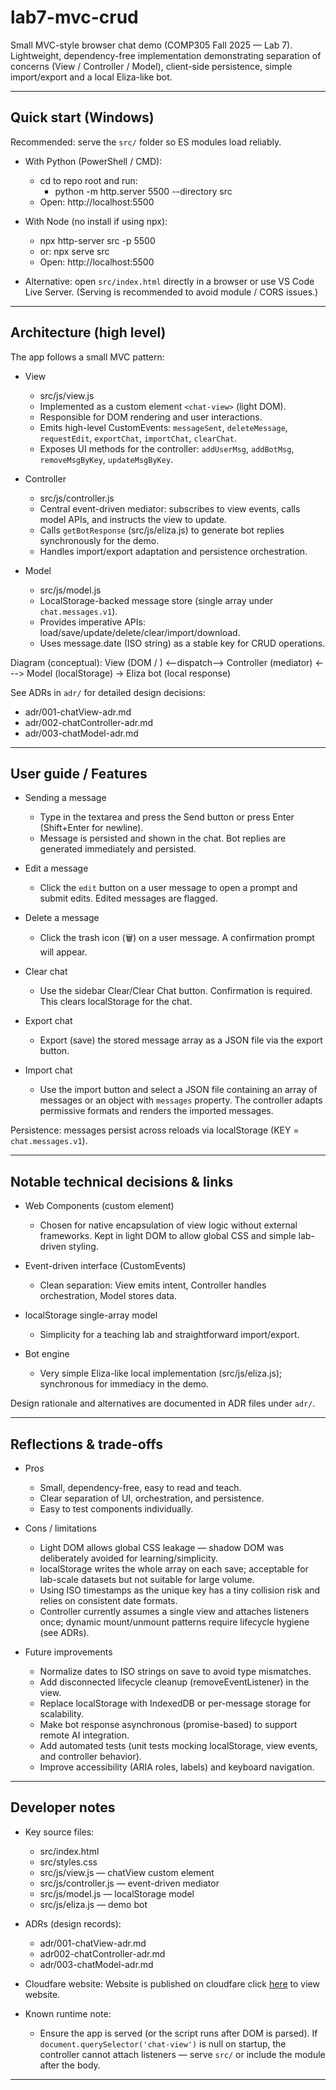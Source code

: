 # lab7-mvc-crud

Small MVC-style browser chat demo (COMP305 Fall 2025 — Lab 7).  
Lightweight, dependency-free implementation demonstrating separation of concerns (View / Controller / Model), client-side persistence, simple import/export and a local Eliza-like bot.

---

## Quick start (Windows)

Recommended: serve the `src/` folder so ES modules load reliably.

- With Python (PowerShell / CMD):
  - cd to repo root and run:
    - python -m http.server 5500 --directory src
  - Open: http://localhost:5500

- With Node (no install if using npx):
  - npx http-server src -p 5500
  - or: npx serve src
  - Open: http://localhost:5500

- Alternative: open `src/index.html` directly in a browser or use VS Code Live Server. (Serving is recommended to avoid module / CORS issues.)

---

## Architecture (high level)

The app follows a small MVC pattern:

- View
  - src/js/view.js
  - Implemented as a custom element `<chat-view>` (light DOM).
  - Responsible for DOM rendering and user interactions.
  - Emits high-level CustomEvents: `messageSent`, `deleteMessage`, `requestEdit`, `exportChat`, `importChat`, `clearChat`.
  - Exposes UI methods for the controller: `addUserMsg`, `addBotMsg`, `removeMsgByKey`, `updateMsgByKey`.

- Controller
  - src/js/controller.js
  - Central event-driven mediator: subscribes to view events, calls model APIs, and instructs the view to update.
  - Calls `getBotResponse` (src/js/eliza.js) to generate bot replies synchronously for the demo.
  - Handles import/export adaptation and persistence orchestration.

- Model
  - src/js/model.js
  - LocalStorage-backed message store (single array under `chat.messages.v1`).
  - Provides imperative APIs: load/save/update/delete/clear/import/download.
  - Uses message.date (ISO string) as a stable key for CRUD operations.

Diagram (conceptual):
View (DOM / <chat-view>) <--dispatch--> Controller (mediator) <---> Model (localStorage)
                                                   -> Eliza bot (local response)

See ADRs in `adr/` for detailed design decisions:
- adr/001-chatView-adr.md
- adr/002-chatController-adr.md
- adr/003-chatModel-adr.md

---

## User guide / Features

- Sending a message
  - Type in the textarea and press the Send button or press Enter (Shift+Enter for newline).
  - Message is persisted and shown in the chat. Bot replies are generated immediately and persisted.

- Edit a message
  - Click the `edit` button on a user message to open a prompt and submit edits. Edited messages are flagged.

- Delete a message
  - Click the trash icon (🗑️) on a user message. A confirmation prompt will appear.

- Clear chat
  - Use the sidebar Clear/Clear Chat button. Confirmation is required. This clears localStorage for the chat.

- Export chat
  - Export (save) the stored message array as a JSON file via the export button.

- Import chat
  - Use the import button and select a JSON file containing an array of messages or an object with `messages` property. The controller adapts permissive formats and renders the imported messages.

Persistence: messages persist across reloads via localStorage (KEY = `chat.messages.v1`).

---

## Notable technical decisions & links

- Web Components (custom element)
  - Chosen for native encapsulation of view logic without external frameworks. Kept in light DOM to allow global CSS and simple lab-driven styling.

- Event-driven interface (CustomEvents)
  - Clean separation: View emits intent, Controller handles orchestration, Model stores data.

- localStorage single-array model
  - Simplicity for a teaching lab and straightforward import/export.

- Bot engine
  - Very simple Eliza-like local implementation (src/js/eliza.js); synchronous for immediacy in the demo.

Design rationale and alternatives are documented in ADR files under `adr/`.

---

## Reflections & trade-offs

- Pros
  - Small, dependency-free, easy to read and teach.
  - Clear separation of UI, orchestration, and persistence.
  - Easy to test components individually.

- Cons / limitations
  - Light DOM allows global CSS leakage — shadow DOM was deliberately avoided for learning/simplicity.
  - localStorage writes the whole array on each save; acceptable for lab-scale datasets but not suitable for large volume.
  - Using ISO timestamps as the unique key has a tiny collision risk and relies on consistent date formats.
  - Controller currently assumes a single view and attaches listeners once; dynamic mount/unmount patterns require lifecycle hygiene (see ADRs).

- Future improvements
  - Normalize dates to ISO strings on save to avoid type mismatches.
  - Add disconnected lifecycle cleanup (removeEventListener) in the view.
  - Replace localStorage with IndexedDB or per-message storage for scalability.
  - Make bot response asynchronous (promise-based) to support remote AI integration.
  - Add automated tests (unit tests mocking localStorage, view events, and controller behavior).
  - Improve accessibility (ARIA roles, labels) and keyboard navigation.

---

## Developer notes

- Key source files:
  - src/index.html
  - src/styles.css
  - src/js/view.js        — chatView custom element
  - src/js/controller.js  — event-driven mediator
  - src/js/model.js       — localStorage model
  - src/js/eliza.js       — demo bot

- ADRs (design records):
  - adr/001-chatView-adr.md
  - adr002-chatController-adr.md
  - adr/003-chatModel-adr.md

- Cloudfare website:
Website is published on cloudfare click [here](https://lab7-mvc-crud-9fb.pages.dev/) to view website.

- Known runtime note:
  - Ensure the app is served (or the script runs after DOM is parsed). If `document.querySelector('chat-view')` is null on startup, the controller cannot attach listeners — serve `src/` or include the module after the body.

---


